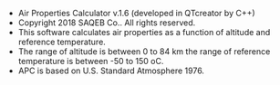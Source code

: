 - Air Properties Calculator v.1.6 (developed in QTcreator by C++) 
- Copyright 2018 SAQEB Co.. All rights reserved. 
- This software calculates air properties as a function of altitude and reference temperature. 
- The range of altitude is between 0 to 84 km the range of reference temperature is between -50 to 150 oC. 
- APC is based on U.S. Standard Atmosphere 1976. 

